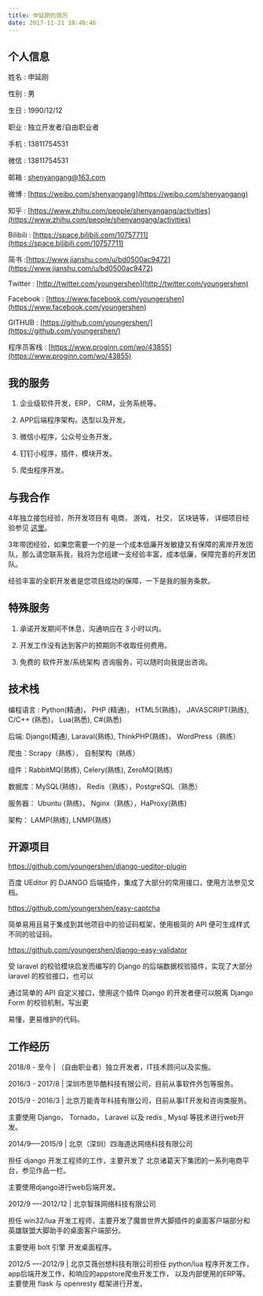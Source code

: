 ```yaml
---
title: 申延刚的简历
date: 2017-11-21 18:40:46
---
```


## 个人信息

姓名 : 申延刚

性别 : 男

生日 : 1990/12/12

职业 : 独立开发者/自由职业者

手机 : 13811754531

微信 : 13811754531

邮箱 : [shenyangang@163.com](mailto:shenyangang@163.com)

微博 : [https://weibo.com/shenyangang](https://weibo.com/shenyangang)

知乎 : [https://www.zhihu.com/people/shenyangang/activities](https://www.zhihu.com/people/shenyangang/activities)

Bilibili : [https://space.bilibili.com/10757711](https://space.bilibili.com/10757711)

简书 :[https://www.jianshu.com/u/bd0500ac9472](https://www.jianshu.com/u/bd0500ac9472)

Twitter : [http://twitter.com/youngershen](http://twitter.com/youngershen)

Facebook : [https://www.facebook.com/youngershen](https://www.facebook.com/youngershen)

GITHUB : [https://github.com/youngershen/](https://github.com/youngershen/)

程序员客栈 : [https://www.proginn.com/wo/43855](https://www.proginn.com/wo/43855)


## 我的服务

1. 企业级软件开发，ERP， CRM，业务系统等。

2. APP后端程序架构，选型以及开发。

3. 微信小程序，公众号业务开发。

4. 钉钉小程序，插件，模块开发。

5. 爬虫程序开发。


## 与我合作

4年独立接包经验，所开发项目有 电商， 游戏， 社交， 区块链等， 
详细项目经验参见 [这里](https://www.proginn.com/wo/43855)。


3年带团经验，如果您需要一个的是一个成本低廉开发敏捷又有保障的离岸开发团队，那么请您联系我，我将为您组建一支经验丰富，成本低廉，保障完善的开发团队。
 
 
经验丰富的全职开发者是您项目成功的保障，一下是我的服务条款。


## 特殊服务

1. 承诺开发期间不休息，沟通响应在 3 小时以内。

2. 开发工作没有达到客户的预期则不收取任何费用。

3. 免费的 软件开发/系统架构 咨询服务，可以随时向我提出咨询。


## 技术栈

编程语言 : Python(精通)， PHP (精通)， HTML5(熟练)， JAVASCRIPT(熟练), C/C++ (熟悉)， Lua(熟悉), C#(熟悉)

后端: Django(精通), Laraval(熟练), ThinkPHP(熟练)， WordPress（熟练）

爬虫：Scrapy（熟练）， 自制架构（熟练）

组件：RabbitMQ(熟练), Celery(熟练), ZeroMQ(熟练)

数据库：MySQL(熟练)， Redis（熟练），PostgreSQL（熟悉）

服务器： Ubuntu (熟练)， Nginx（熟练），HaProxy(熟练)

架构： LAMP(熟练), LNMP(熟练)


## 开源项目

https://github.com/youngershen/django-ueditor-plugin

百度 UEditor 的 DJANGO 后端插件，集成了大部分的常用接口，使用方法参见文档。

https://github.com/youngershen/easy-captcha

简单易用且易于集成到其他项目中的验证码框架，使用极简的 API 便可生成样式不同的验证码。

https://github.com/youngershen/django-easy-validator

受 laravel 的校验模块启发而编写的 Django 的后端数据校验插件，实现了大部分 laravel 的校验接口，也可以

通过简单的 API 自定义接口，使用这个插件  Django 的开发者便可以脱离 Django Form 的校验机制，写出更

易懂，更易维护的代码。


##  工作经历

2018/8 - 至今 |  （自由职业者）独立开发者，IT技术顾问以及实施。

2016/3 - 2017/8 | 深圳市思毕酷科技有限公司，目前从事软件外包等服务。

2015/9 - 2016/3 | 北京万能青年科技有限公司，目前从事IT开发和咨询类服务。

主要使用 Django， Tornado， Laravel 以及 redis , Mysql 等技术进行web开发。

2014/9—-2015/9 | 北京（深圳）四海道达网络科技有限公司

担任 django 开发工程师的工作，主要开发了 北京诸葛天下集团的一系列电商平台，参见作品一栏。

主要使用django进行web后端开发。

2012/9 —-2012/12 | 北京智珠网络科技有限公司 

担任 win32/lua 开发工程师，主要开发了魔兽世界大脚插件的桌面客户端部分和英雄联盟大脚助手的桌面客户端部分。

主要使用 bolt 引擎 开发桌面程序。

2012/5 —-2012/9 | 北京艾薇创想科技有限公司担任 python/lua 程序开发工作，app后端开发工作，和响应的appstore爬虫开发工作， 以及内部使用的ERP等。主要使用 flask 与 openresty 框架进行开发。